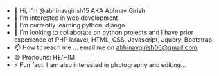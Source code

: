 - 👋 Hi, I’m @abhinavgirish15 AKA Abhnav Girish
- 👀 I’m interested in web development
- 🌱 I’m currently learning python, django
- 💞️ I’m looking to collaborate on python projects and I have prior experience of PHP laravel, HTML, CSS, Javascript, Jquery, Bootstrap  
- 📫 How to reach me ... email me on abhinavgirish06@gmail.com
- 😄 Pronouns: HE/HIM
- ⚡ Fun fact: I am also interested in photography and editing...



